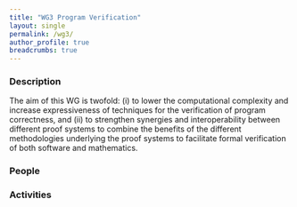 ```yaml
---
title: "WG3 Program Verification"
layout: single
permalink: /wg3/
author_profile: true
breadcrumbs: true
---
```


### Description

The aim of this WG is twofold: (i) to lower the computational complexity and
increase expressiveness of techniques for the verification of program
correctness, and (ii) to strengthen synergies and interoperability between
different proof systems to combine the benefits of the different methodologies
underlying the proof systems to facilitate formal verification of both software
and mathematics.

### People

### Activities
